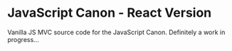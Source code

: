 JavaScript Canon - React Version
================

Vanilla JS MVC source code for the JavaScript Canon. Definitely a work in progress...